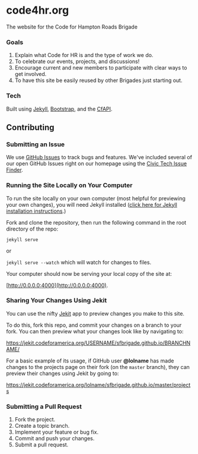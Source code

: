# code4hr.org

The website for the Code for Hampton Roads Brigade

### Goals
1. Explain what Code for HR is and the type of work we do.
2. To celebrate our events, projects, and discussions!
3. Encourage current and new members to participate with clear ways to get involved.
4. To have this site be easily reused by other Brigades just starting out.

### Tech

Built using [Jekyll](http://jekyllrb.com/), [Bootstrap](http://getbootstrap.com/), and the [CfAPI](https://github.com/codeforamerica/cfapi).

## Contributing

### <a name="issues"></a>Submitting an Issue

We use [GitHub Issues](https://github.com/code4hr/code4hr/issues) to track bugs and features. We've included several of our open GitHub Issues right on our homepage using the [Civic Tech Issue Finder](http://www.codeforamerica.org/geeks/civicissues).


### Running the Site Locally on Your Computer

To run the site locally on your own computer (most helpful for previewing your own changes), you will need Jekyll installed ([click here for Jekyll installation instructions](http://jekyllrb.com/docs/installation/).)

Fork and clone the repository, then run the following command in the root directory of the repo:

`jekyll serve`

or

`jekyll serve --watch` which will watch for changes to files.

Your computer should now be serving your local copy of the site at:

[http://0.0.0.0:4000](http://0.0.0.0:4000).

### Sharing Your Changes Using Jekit

You can use the nifty [Jekit](https://jekit.codeforamerica.org/) app to preview changes you make to this site.

To do this, fork this repo, and commit your changes on a branch to your fork. You can then preview what your changes look like by navigating to:

https://jekit.codeforamerica.org/USERNAME/sfbrigade.github.io/BRANCHNAME/

For a basic example of its usage, if GitHub user **@lolname** has made changes to the projects page on their fork (on the `master` branch), they can preview their changes using Jekit by going to:

https://jekit.codeforamerica.org/lolname/sfbrigade.github.io/master/projects

### Submitting a Pull Request

1. Fork the project.
2. Create a topic branch.
3. Implement your feature or bug fix.
4. Commit and push your changes.
5. Submit a pull request.
